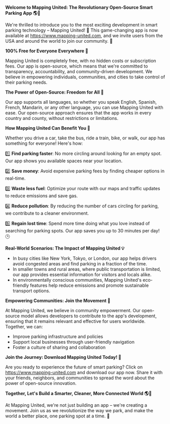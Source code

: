**Welcome to Mapping United: The Revolutionary Open-Source Smart Parking App 🌎🚗**

We're thrilled to introduce you to the most exciting development in smart parking technology – Mapping United! 🤩 This game-changing app is now available at https://www.mapping-united.com, and we invite users from the USA and around the world to join our community. 💖

**100% Free for Everyone Everywhere 🌟**

Mapping United is completely free, with no hidden costs or subscription fees. Our app is open-source, which means that we're committed to transparency, accountability, and community-driven development. We believe in empowering individuals, communities, and cities to take control of their parking needs.

**The Power of Open-Source: Freedom for All 🌈**

Our app supports all languages, so whether you speak English, Spanish, French, Mandarin, or any other language, you can use Mapping United with ease. Our open-source approach ensures that the app works in every country and county, without restrictions or limitations.

**How Mapping United Can Benefit You 🤔**

Whether you drive a car, take the bus, ride a train, bike, or walk, our app has something for everyone! Here's how:

1️⃣ **Find parking faster**: No more circling around looking for an empty spot. Our app shows you available spaces near your location.

2️⃣ **Save money**: Avoid expensive parking fees by finding cheaper options in real-time.

3️⃣ **Waste less fuel**: Optimize your route with our maps and traffic updates to reduce emissions and save gas.

4️⃣ **Reduce pollution**: By reducing the number of cars circling for parking, we contribute to a cleaner environment.

5️⃣ **Regain lost time**: Spend more time doing what you love instead of searching for parking spots. Our app saves you up to 30 minutes per day! 🕒

**Real-World Scenarios: The Impact of Mapping United 💡**

* In busy cities like New York, Tokyo, or London, our app helps drivers avoid congested areas and find parking in a fraction of the time.
* In smaller towns and rural areas, where public transportation is limited, our app provides essential information for visitors and locals alike.
* In environmentally conscious communities, Mapping United's eco-friendly features help reduce emissions and promote sustainable transport options.

**Empowering Communities: Join the Movement 🌟**

At Mapping United, we believe in community empowerment. Our open-source model allows developers to contribute to the app's development, ensuring that it remains relevant and effective for users worldwide. Together, we can:

* Improve parking infrastructure and policies
* Support local businesses through user-friendly navigation
* Foster a culture of sharing and collaboration

**Join the Journey: Download Mapping United Today! 📲**

Are you ready to experience the future of smart parking? Click on https://www.mapping-united.com and download our app now. Share it with your friends, neighbors, and communities to spread the word about the power of open-source innovation.

**Together, Let's Build a Smarter, Cleaner, More Connected World 🌎🚀**

At Mapping United, we're not just building an app – we're creating a movement. Join us as we revolutionize the way we park, and make the world a better place, one parking spot at a time. 🤝